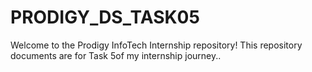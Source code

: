# PRODIGY_DS_TASK05
Welcome to the Prodigy InfoTech Internship repository! This repository documents are for Task 5of my internship journey..
